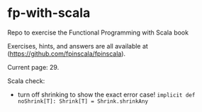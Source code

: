 # fp-with-scala
Repo to exercise the Functional Programming with Scala book 

Exercises, hints, and answers are all available at (https://github.com/fpinscala/fpinscala).

Current page: 29.


Scala check:
- turn off shrinking to show the exact error case!
  `implicit def noShrink[T]: Shrink[T] = Shrink.shrinkAny`